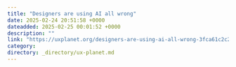 ```yaml
---
title: "Designers are using AI all wrong"
date: 2025-02-24 20:51:58 +0000
dateadded: 2025-02-25 00:01:52 +0000
description: ""
link: "https://uxplanet.org/designers-are-using-ai-all-wrong-3fca61c2c2ab?source=rss----819cc2aaeee0---4"
category:
directory: _directory/ux-planet.md
---
```

